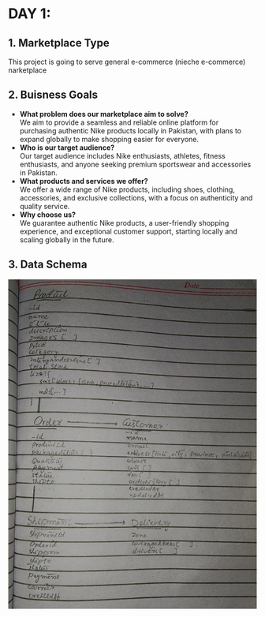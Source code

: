 # DAY 1:

<h2>1. Marketplace Type</h2>

This project is going to serve general e-commerce (nieche e-commerce) narketplace

<h2>2. Buisness Goals</h2>

<ul>
    <li><b>What problem does our marketplace aim to solve?</b></li>
    <span>We aim to provide a seamless and reliable online platform for purchasing authentic Nike products locally in Pakistan, with plans to expand globally to make shopping easier for everyone.</span>
    <li><b>Who is our target audience?</b></li>
    <span>Our target audience includes Nike enthusiasts, athletes, fitness enthusiasts, and anyone seeking premium sportswear and accessories in Pakistan.</span>
    <li><b>What products and services we offer?</b></li>
    <span>We offer a wide range of Nike products, including shoes, clothing, accessories, and exclusive collections, with a focus on authenticity and quality service.</span>
    <li><b>Why choose us?</b></li>
    <span>We guarantee authentic Nike products, a user-friendly shopping experience, and exceptional customer support, starting locally and scaling globally in the future.</span>
</ul>


<h2>3. Data Schema</h2> 

<img src="schmasimage.jpg"/>